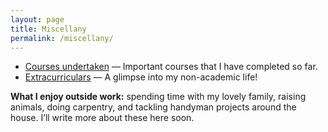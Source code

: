 ```yaml
---
layout: page
title: Miscellany
permalink: /miscellany/
---
```


<ul>
  <li><a href="courses">Courses undertaken</a> — Important courses that I have completed so far.</li>
  <li><a href="extracurricular">Extracurriculars</a> — A glimpse into my non-academic life!</li>
</ul>

**What I enjoy outside work:** spending time with my lovely family, raising animals, doing carpentry, and tackling handyman projects around the house. I’ll write more about these here soon.

